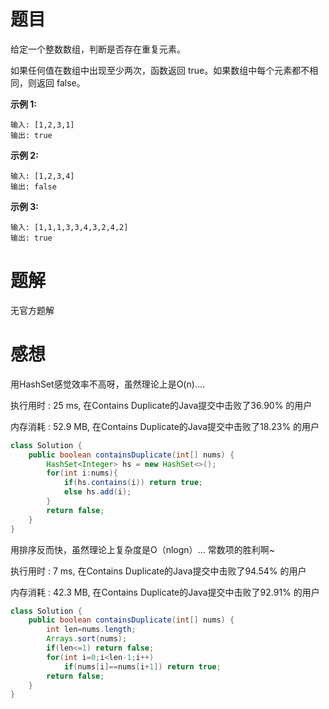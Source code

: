 # 题目

给定一个整数数组，判断是否存在重复元素。

如果任何值在数组中出现至少两次，函数返回 true。如果数组中每个元素都不相同，则返回 false。

**示例 1:**

```
输入: [1,2,3,1]
输出: true
```

**示例 2:**

```
输入: [1,2,3,4]
输出: false
```

**示例 3:**

```
输入: [1,1,1,3,3,4,3,2,4,2]
输出: true
```

# 题解

无官方题解

# 感想

用HashSet感觉效率不高呀，虽然理论上是O(n)....

执行用时 : 25 ms, 在Contains Duplicate的Java提交中击败了36.90% 的用户

内存消耗 : 52.9 MB, 在Contains Duplicate的Java提交中击败了18.23% 的用户

~~~java
class Solution {
    public boolean containsDuplicate(int[] nums) {
        HashSet<Integer> hs = new HashSet<>();
        for(int i:nums){
            if(hs.contains(i)) return true;
            else hs.add(i);
        }
        return false;
    }
}
~~~

用排序反而快，虽然理论上复杂度是O（nlogn）... 常数项的胜利啊~

执行用时 : 7 ms, 在Contains Duplicate的Java提交中击败了94.54% 的用户

内存消耗 : 42.3 MB, 在Contains Duplicate的Java提交中击败了92.91% 的用户

~~~java
class Solution {
    public boolean containsDuplicate(int[] nums) {
        int len=nums.length;
        Arrays.sort(nums);
        if(len<=1) return false;
	    for(int i=0;i<len-1;i++)
		    if(nums[i]==nums[i+1]) return true;
		return false;
    }
}
~~~

